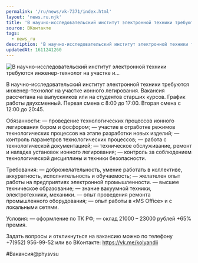 ```yaml
---
permalink: '/ru/news/vk-7371/index.html'
layout: 'news.ru.njk'
title: 'В научно-исследовательский институт электронной техники требуются инженер-технолог на участке и…'
source: ВКонтакте
tags:
  - news_ru
description: 'В научно-исследовательский институт электронной техники требуются инженер-технолог на участке и…'
updatedAt: 1611241260
---
```

![В научно-исследовательский институт электронной техники требуются инженер-технолог на участке и…](https://sun9-28.userapi.com/impg/4OLo-8mTNfoaYaVB-ysMiemJNXXbJ4gEf4DtkA/Stf-VdWDT6Y.jpg?size=1280x920&quality=96&proxy=1&sign=bedd202cee94d5d3bd4dcd2f0c882c02&c_uniq_tag=ABpmpizRThoiltZkPJr8pKlPdgKrhwtwPttnqMejWBo&type=album)

В научно-исследовательский институт электронной техники требуются инженер-технолог на участке ионного легирования. Вакансия рассчитана на выпускников или на студентов старших курсов. График работы двухсменный. Первая смена с 8:00 до 17:00. Вторая смена с 12:00 до 20:45.

Обязанности:
— проведение технологических процессов ионного легирования бором и фосфором;
— участие в отработке режимов технологических процессов на этапе разработки новых изделий;
— контроль параметров технологических процессов;
— работа с технологической документацией;
— техническое обслуживание, ремонт и наладка установок ионного легирования;
— контроль за соблюдением технологической дисциплины и техники безопасности.

Требования:
— доброжелательность, умение работать в коллективе, аккуратность, исполнительность и обучаемость;
— желателен опыт работы на предприятиях электронной промышленности.
— высшее техническое образование;
— знание вакуумной техники, электротехники, механики.
— опыт проведения ремонта промышленного оборудования;
— опыт работы в «MS Office» и с локальными сетями.

Условия:
— оформление по ТК РФ;
— оклад 21000 – 23000 рублей +65% премия.

Задать вопросы и откликнуться на вакансию можно по телефону +7(952) 956-99-52 или во ВКонтакте: https://vk.me/kolyandii

#Вакансия@physvsu
